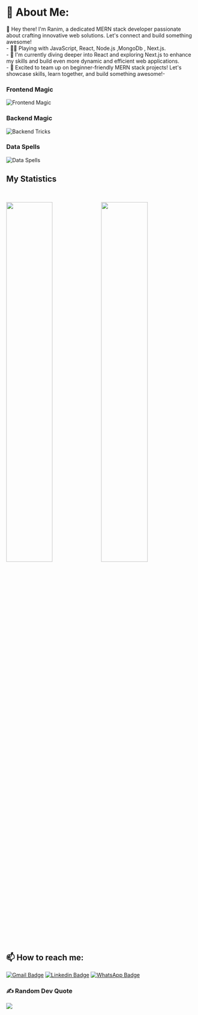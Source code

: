 # 💫 About Me:
👋 Hey there! I'm Ranim, a dedicated MERN stack developer passionate about crafting innovative web solutions. Let's connect and build something awesome!<br>- 👩‍💻 Playing with JavaScript, React, Node.js ,MongoDb , Next.js.<br>- 🌱 I'm currently diving deeper into React and exploring Next.js to enhance my skills and build even more dynamic and efficient web applications.<br>- 🤝 Excited to team up on beginner-friendly MERN stack projects! Let's showcase skills, learn together, and build something awesome!-<br>


### Frontend Magic
![Frontend Magic](https://skillicons.dev/icons?i=js,react,css,tailwind)

### Backend Magic 
![Backend Tricks](https://skillicons.dev/icons?i=nodejs,expressjs)

### Data Spells
![Data Spells](https://skillicons.dev/icons?i=mongodb,mysql)  

## My Statistics

<br/>
<p align="left">
  <img width="49.5%" src="https://github-readme-stats.vercel.app/api?username=Ranimmmmm&show_icons=true&theme=radical&hide_border=true" />
    <img width="49.5%" src="https://github-readme-streak-stats.herokuapp.com/?user=mostapha-ghribi&theme=radical&hide_border=true" />

</p>
<br>

## 📫 How to reach me: 
[![Gmail Badge](https://img.shields.io/badge/-rmouadb66@gmail.com-red?style=flat-roundedrectangle&logo=Gmail&logoColor=white&link=mailto:rmouadb66@gmail.com)](mailto:rmouadb66@gmail.com)
[![Linkedin Badge](https://img.shields.io/badge/-Ranim_Meddeb-blue?style=flat-square&logo=Linkedin&logoColor=white&link=https://www.linkedin.com/in/ranim-meddeb-32b087247/)](https://www.linkedin.com/in/ranim-meddeb-32b087247/)
[![WhatsApp Badge](https://img.shields.io/badge/WhatsApp-25D366?style=flat-square&logo=whatsapp&logoColor=white)](https://api.whatsapp.com/send/?phone=21624032306)

### ✍️ Random Dev Quote
![](https://quotes-github-readme.vercel.app/api?type=horizontal&theme=radical)

